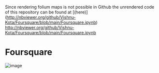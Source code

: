 Since rendering folium maps is not possible in Github the unrendered code of this repository can be found at [(here)] (http://nbviewer.org/github/Vishnu-Kota/Foursquare/blob/main/Foursquare.ipynb)
http://nbviewer.org/github/Vishnu-Kota/Foursquare/blob/main/Foursquare.ipynb
# Foursquare
![image](https://user-images.githubusercontent.com/65905342/169336470-6e1c98a9-1c1f-412f-b861-4067fc0215a6.png)
<Table of Contents>
